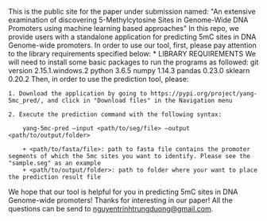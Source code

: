 This is the public site for the paper under submission named: "An extensive examination of discovering 5-Methylcytosine Sites in Genome-Wide DNA Promoters using machine learning based approaches"
In this repo, we provide users with a standalone application for predicting 5mC sites in DNA Genome-wide promoters. 
In order to use our tool, first, please pay attention to the library requirements specified below:
	* LIBRARY REQUIREMENTS
		We will need to install some basic packages to run the programs as followed:
			git version 2.15.1.windows.2
			python 3.6.5
			numpy 1.14.3
			pandas 0.23.0
			sklearn 0.20.2
Then, in order to use the prediction tool, please:

	1. Download the application by going to https://pypi.org/project/yang-5mc_pred/, and click in "Download files" in the Navigation menu

	2. Execute the prediction command with the following syntax:
		
		yang-5mc-pred —input <path/to/seg/file> —output <path/to/output/folder> 

		+ <path/to/fasta/file>: path to fasta file contains the promoter segments of which the 5mc sites you want to identify. Please see the "sample.seg" as an example
		+ <path/to/output/folder>: path to folder where your want to place the prediction result file

We hope that our tool is helpful for you in predicting 5mC sites in DNA Genome-wide promoters! Thanks for interesting in our paper! 
All the questions can be send to nguyentrinhtrungduong@gmail.com.

